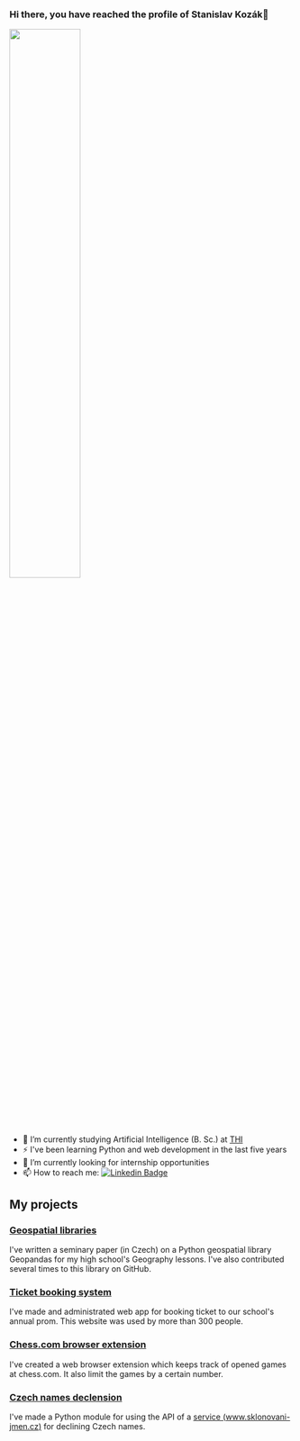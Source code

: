 ### Hi there, you have reached the profile of Stanislav Kozák👋
<img src="https://github-readme-stats.vercel.app/api?username=standakozak&&show_icons=trueicon_color=bb2acf&text_color=ffffff&bg_color=242424" width="50%"/>

- 🌱 I’m currently studying Artificial Intelligence (B. Sc.) at [THI](https://www.thi.de/)
- ⚡ I've been learning Python and web development in the last five years
- 🔭 I’m currently looking for internship opportunities
- 📫 How to reach me: [![Linkedin Badge](https://img.shields.io/badge/LinkedIn-0077B5?style=for-the-badge&logo=linkedin&logoColor=white)](https://www.linkedin.com/in/stanislav-koz%C3%A1k-b14339242/)

## My projects
### [Geospatial libraries](https://github.com/standakozak/Seminarni-prace-geopandas)
I've written a seminary paper (in Czech) on a Python geospatial library Geopandas for my high school's Geography lessons. I've also contributed several times to this library on GitHub.

### [Ticket booking system](https://github.com/standakozak/ticketsbooking)
I've made and administrated web app for booking ticket to our school's annual prom. This website was used by more than 300 people.

### [Chess.com browser extension](https://github.com/standakozak/chess_games_limit)
I've created a web browser extension which keeps track of opened games at chess.com. It also limit the games by a certain number.

### [Czech names declension](https://github.com/standakozak/sklonovani_jmen)
I've made a Python module for using the API of a [service (www.sklonovani-jmen.cz)](https://www.sklonovani-jmen.cz/) for declining Czech names.

<!--
**standakozak/standakozak** is a ✨ _special_ ✨ repository because its `README.md` (this file) appears on your GitHub profile.

Here are some ideas to get you started:

- 🔭 I’m currently working on ...

- 👯 I’m looking to collaborate on ...
- 🤔 I’m looking for help with ...
- 💬 Ask me about ...

- 😄 Pronouns: ...
-->
